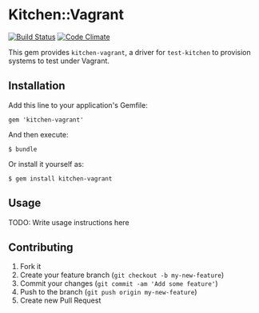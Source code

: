 # Kitchen::Vagrant

[![Build Status](https://secure.travis-ci.org/jamie-ci/kitchen-vagrant.png)](https://travis-ci.org/jamie-ci/kitchen-vagrant)
[![Code Climate](https://codeclimate.com/badge.png)](https://codeclimate.com/github/jamie-ci/kitchen-vagrant)

This gem provides `kitchen-vagrant`, a driver for `test-kitchen` to provision systems to test under Vagrant.

## Installation

Add this line to your application's Gemfile:

    gem 'kitchen-vagrant'

And then execute:

    $ bundle

Or install it yourself as:

    $ gem install kitchen-vagrant

## Usage

TODO: Write usage instructions here

## Contributing

1. Fork it
2. Create your feature branch (`git checkout -b my-new-feature`)
3. Commit your changes (`git commit -am 'Add some feature'`)
4. Push to the branch (`git push origin my-new-feature`)
5. Create new Pull Request
